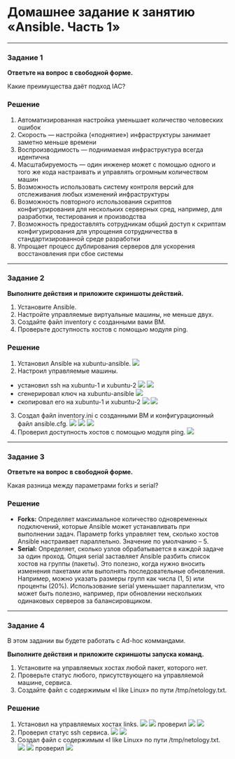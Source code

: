# Домашнее задание к занятию «Ansible. Часть 1»

---

### Задание 1

**Ответьте на вопрос в свободной форме.**

Какие преимущества даёт подход IAC?

### Решение

1. Автоматизированная настройка уменьшает количество человеских ошибок
2. Скорость — настройка («поднятие») инфраструктуры занимает заметно меньше времени
3. Воспроизводимость — поднимаемая инфраструктура всегда идентична
4. Масштабируемость — один инженер может с помощью одного и того же кода настраивать и управлять огромным количеством машин
5. Возможность использовать систему контроля версий для отслеживания любых изменений инфраструктуры
6. Возможность повторного использования скриптов конфигурирования для нескольких серверных сред, например, для разработки, тестирования и производства
7. Возможность предоставлять сотрудникам общий доступ к скриптам конфигурирования для упрощения сотрудничества в стандартизированной среде разработки
8. Упрощает процесс дублирования серверов для ускорения восстановления при сбое системы

---

### Задание 2 

**Выполните действия и приложите скриншоты действий.**

1. Установите Ansible.
2. Настройте управляемые виртуальные машины, не меньше двух.
3. Создайте файл inventory с созданными вами ВМ.
4. Проверьте доступность хостов с помощью модуля ping.

### Решение

1. Установил Ansible на xubuntu-ansible.
![](img/img-02-01.png)
2. Настроил управляемые машины.
* установил ssh на xubuntu-1 и xubuntu-2
![](img/img-02-02.png)
![](img/img-02-03.png)
* сгенерировал ключ на xubuntu-ansible
![](img/img-02-04.png)
* скопировал его на xubuntu-1 и xubuntu-2
![](img/img-02-05.png)
![](img/img-02-06.png)
3. Создал файл inventory.ini с созданными ВМ и конфигурационный файл ansible.cfg.
![](img/img-02-07.png)
![](img/img-02-08.png)
![](img/img-02-09.png)
4. Проверил доступность хостов с помощью модуля ping.
![](img/img-02-10.png)

---

### Задание 3 

**Ответьте на вопрос в свободной форме.**

Какая разница между параметрами forks и serial? 

### Решение

* **Forks:** Определяет максимальное количество одновременных подключений, которые Ansible может устанавливать при выполнении задач. Параметр forks управляет тем, сколько хостов Ansible настраивает параллельно. Значение по умолчанию – 5.
* **Serial:** Определяет, сколько узлов обрабатывается в каждой задаче за один проход. Опция serial заставляет Ansible разбить список хостов на группы (пакеты). Это полезно, когда нужно вносить изменения пакетами или выполнять последовательные обновления. Например, можно указать размеры групп как числа (1, 5) или проценты (20%). Использование serial уменьшает параллелизм, что может быть полезно, например, при обновлении нескольких одинаковых серверов за балансировщиком.

---

### Задание 4 

В этом задании вы будете работать с Ad-hoc коммандами.

**Выполните действия и приложите скриншоты запуска команд.**

1. Установите на управляемых хостах любой пакет, которого нет.
2. Проверьте статус любого, присутствующего на управляемой машине, сервиса. 
3. Создайте файл с содержимым «I like Linux» по пути /tmp/netology.txt.

### Решение

1. Установил на управляемых хостах links.
![](img/img-04-01.png)
![](img/img-04-02.png)
проверил
![](img/img-04-08.png)
![](img/img-04-09.png)
2. Проверил статус ssh сервиса. 
![](img/img-04-03.png)
![](img/img-04-04.png)
3. Создал файл с содержимым «I like Linux» по пути /tmp/netology.txt.
![](img/img-04-05.png)
![](img/img-04-06.png)
проверил
![](img/img-04-07.png)
 
